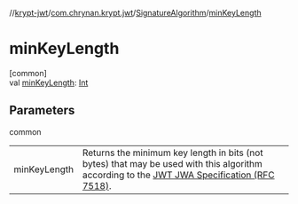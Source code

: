 //[krypt-jwt](../../../index.md)/[com.chrynan.krypt.jwt](../index.md)/[SignatureAlgorithm](index.md)/[minKeyLength](min-key-length.md)

# minKeyLength

[common]\
val [minKeyLength](min-key-length.md): [Int](https://kotlinlang.org/api/latest/jvm/stdlib/kotlin/-int/index.html)

## Parameters

common

| | |
|---|---|
| minKeyLength | Returns the minimum key length in bits (not bytes) that may be used with this algorithm according to the [JWT JWA Specification (RFC 7518)](https://tools.ietf.org/html/rfc7518). |
